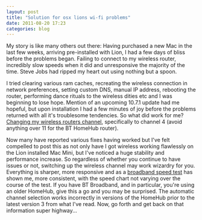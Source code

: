 ```yaml
---
layout: post
title: "Solution for osx lions wi-fi problems"
date: 2011-08-20 17:23
categories: blog
---
```


My story is like many others out there: Having purchased a new Mac in the last few weeks, arriving pre-installed with Lion, I had a few days of bliss before the problems began. Failing to connect to my 
wireless router, incredibly slow speeds when it did and unresponsive the majority of the time. Steve Jobs had ripped my heart out using nothing but a spoon.

I tried clearing various ram caches, recreating the wireless connection in network preferences, setting custom DNS, manual IP address, rebooting the router, performing dance rituals to the wireless dities etc and I was beginning to lose hope. Mention of an upcoming 10.7.1 update had me hopeful, but upon installation I had a few minutes of joy before the problems returned with all it's troublesome tendencies. So what did work for me? [Changing my wireless routers channel](http://bt.custhelp.com/app/answers/detail/a_id/9605/~/how-do-i-change-the-wireless-channel-on-my-bt-home-hub), specifically to channel 4 (avoid anything over 11 for the BT HomeHub router).

Now many have reported various fixes having worked but I've felt compelled to post this as not only have I got wireless working flawlessly on the Lion installed Mac Mini, but I've noticed a huge stability and performance increase. So regardless of whether you continue to have issues or not, switching up the wireless channel may work wizardry for you. Everything is sharper, more responsive and as a [broadband speed test](http://www.speedtest.net) has shown me, more consistent, with the speed chart not varying over the course of the test. If you have BT Broadband, and in particular, you're using an older HomeHub, give this a go and you may be surprised. The automatic channel selection works incorrectly in versions of the HomeHub prior to the latest version 3 from what I've read. Now, go forth and get back on that information super highway...
